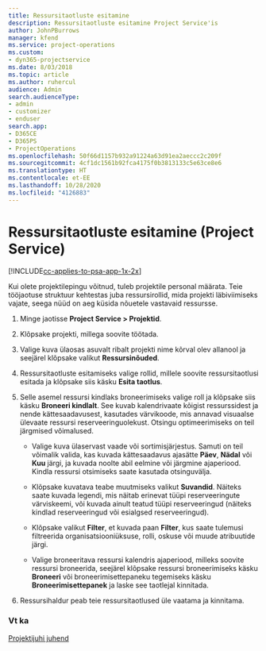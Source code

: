 ```yaml
---
title: Ressursitaotluste esitamine
description: Ressursitaotluste esitamine Project Service'is
author: JohnPBurrows
manager: kfend
ms.service: project-operations
ms.custom:
- dyn365-projectservice
ms.date: 8/03/2018
ms.topic: article
ms.author: ruhercul
audience: Admin
search.audienceType:
- admin
- customizer
- enduser
search.app:
- D365CE
- D365PS
- ProjectOperations
ms.openlocfilehash: 50f66d1157b932a91224a63d91ea2aeccc2c209f
ms.sourcegitcommit: 4cf1dc1561b92fca4175f0b3813133c5e63ce8e6
ms.translationtype: HT
ms.contentlocale: et-EE
ms.lasthandoff: 10/28/2020
ms.locfileid: "4126883"
---
```

# <a name="submit-resource-requests-project-service"></a>Ressursitaotluste esitamine (Project Service)

[!INCLUDE[cc-applies-to-psa-app-1x-2x](../includes/cc-applies-to-psa-app-1x-2x.md)]

Kui olete projektilepingu võitnud, tuleb projektile personal määrata. Teie tööjaotuse struktuur kehtestas juba ressursirollid, mida projekti läbiviimiseks vajate, seega nüüd on aeg küsida nõuetele vastavaid ressursse.  
  
1.  Minge jaotisse **Project Service > Projektid**.  
  
2.  Klõpsake projekti, millega soovite töötada.  
  
3.  Valige kuva ülaosas asuvalt ribalt projekti nime kõrval olev allanool ja seejärel klõpsake valikut **Ressursinõuded**.  
  
4.  Ressursitaotluste esitamiseks valige rollid, millele soovite ressursitaotlusi esitada ja klõpsake siis käsku **Esita taotlus**.  
  
5.  Selle asemel ressursi kindlaks broneerimiseks valige roll ja klõpsake siis käsku **Broneeri kindlalt**. See kuvab kalendrivaate kõigist ressurssidest ja nende kättesaadavusest, kasutades värvikoode, mis annavad visuaalse ülevaate ressursi reserveeringuolekust. Otsingu optimeerimiseks on teil järgmised võimalused.  
  
    -   Valige kuva ülaservast vaade või sortimisjärjestus. Samuti on teil võimalik valida, kas kuvada kättesaadavus ajasätte **Päev**, **Nädal** või **Kuu** järgi, ja kuvada noolte abil eelmine või järgmine ajaperiood. Kindla ressursi otsimiseks saate kasutada otsinguvälja.  
  
    -   Klõpsake kuvatava teabe muutmiseks valikut **Suvandid**. Näiteks saate kuvada legendi, mis näitab erinevat tüüpi reserveeringute värviskeemi, või kuvada ainult teatud tüüpi reserveeringud (näiteks kindlad reserveeringud või esialgsed reserveeringud).  
  
    -   Klõpsake valikut **Filter**, et kuvada paan **Filter**, kus saate tulemusi filtreerida organisatsiooniüksuse, rolli, oskuse või muude atribuutide järgi.  
  
    -   Valige broneeritava ressursi kalendris ajaperiood, milleks soovite ressursi broneerida, seejärel klõpsake ressursi broneerimiseks käsku **Broneeri** või broneerimisettepaneku tegemiseks käsku **Broneerimisettepanek** ja laske see taotlejal kinnitada.  
  
6.  Ressursihaldur peab teie ressursitaotlused üle vaatama ja kinnitama.  
  
### <a name="see-also"></a>Vt ka  
 [Projektijuhi juhend](../psa/project-manager-guide.md)
